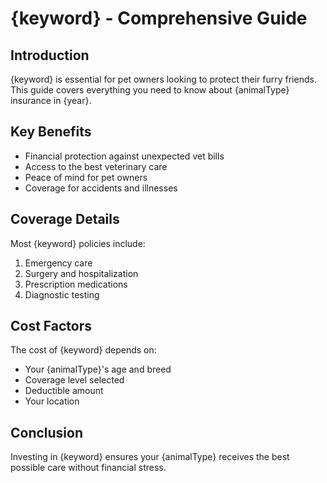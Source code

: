 # {keyword} - Comprehensive Guide

## Introduction
{keyword} is essential for pet owners looking to protect their furry friends. This guide covers everything you need to know about {animalType} insurance in {year}.

## Key Benefits
- Financial protection against unexpected vet bills
- Access to the best veterinary care
- Peace of mind for pet owners
- Coverage for accidents and illnesses

## Coverage Details
Most {keyword} policies include:
1. Emergency care
2. Surgery and hospitalization
3. Prescription medications
4. Diagnostic testing

## Cost Factors
The cost of {keyword} depends on:
- Your {animalType}'s age and breed
- Coverage level selected
- Deductible amount
- Your location

## Conclusion
Investing in {keyword} ensures your {animalType} receives the best possible care without financial stress.